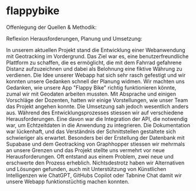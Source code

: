 # flappybike

Offenlegung der Quellen & Methodik:



Reflexion Herausforderungen, Planung und Umsetzung:

In unserem aktuellen Projekt stand die Entwicklung einer Webanwendung mit Geotracking im Vordergrund. Das Ziel war es, eine benutzerfreundliche Plattform zu schaffen, die es ermöglicht, die mit dem Fahrrad gefahrene Distanz aufzuzeichnen und dabei als Belohnung eine fiktive Währung zu verdienen.
Die Idee unserer Webapp hat sich sehr rasch gefestigt und wir konnten unsere Gedanken schnell der Planung widmen. 
Wir machten uns Gedanken, wie unsere App "Flappy Bike" richtig funktionieren könnte, zumal wir mit Geodaten arbeiten mussten. Mit Absprache und einigen Vorschläge der Dozenten, hatten wir einige Vorstellungen, wie unser Team das Projekt angehen konnte. 
Die Umsetzung sah jedoch wesentlich anders aus. Während des Entwicklungsprozesses stiessen wir auf verschiedene Herausforderungen. Eine davon war die Integration der API, die notwendig war, um Echtzeitdaten in die Anwendung zu integrieren. Die Dokumentation war lückenhaft, und das Verständnis der Schnittstellen gestaltete sich schwieriger als erwartet. Besonders bei der Erstellung der Datenbank mit Supabase und dem Geotracking von Graphhopper stiessen wir mehrmals an unsere Grenzen und das Projekt stellte uns vermehrt vor neue Herausforderungen. Oft entstand aus einem Problem, zwei neue und erschwerte den Prozess erheblich. 
Nichtsdestrotz haben wir Alternativen und Lösungen gefunden, auch mit Unterstützung von Künstlichen Intelligenzen wie ChatGPT, GitHubs Copilot oder Tabnine Chat damit wir unsere Webapp funktionstüchtig machen konnten. 
